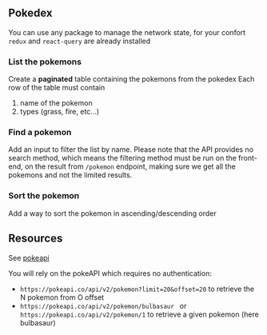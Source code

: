 ## Pokedex
You can use any package to manage the network state, for your confort `redux` and `react-query` are already installed

### List the pokemons
Create a **paginated** table containing the pokemons from the pokedex
Each row of the table must contain
1. name of the pokemon
2. types (grass, fire, etc...)

### Find a pokemon
Add an input to filter the list by name. 
Please note that the API provides no search method, which means the filtering method must be run on the front-end, on the result from `/pokemon` endpoint, making sure we get all the pokemons and not the limited results.

### Sort the pokemon
Add a way to sort the pokemon in ascending/descending order

## Resources
See [pokeapi](https://pokeapi.co/ "pokeapi")

You will rely on the pokeAPI which requires no authentication:
- `https://pokeapi.co/api/v2/pokemon?limit=20&offset=20` to retrieve the N pokemon from O offset
- `https://pokeapi.co/api/v2/pokemon/bulbasaur ` or `https://pokeapi.co/api/v2/pokemon/1` to retrieve a given pokemon (here bulbasaur)

